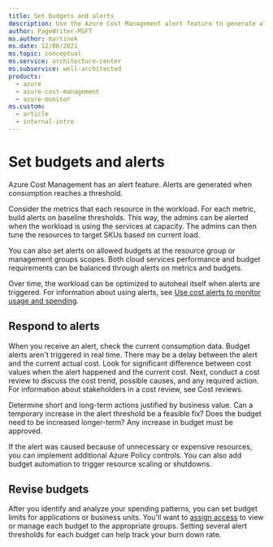 ```yaml
---
title: Set budgets and alerts
description: Use the Azure Cost Management alert feature to generate alerts when consumption reaches a threshold.
author: PageWriter-MSFT
ms.author: martinek
ms.date: 12/08/2021
ms.topic: conceptual
ms.service: architecture-center
ms.subservice: well-architected
products:
  - azure
  - azure-cost-management
  - azure-monitor
ms.custom:
  - article
  - internal-intro
---
```


# Set budgets and alerts

Azure Cost Management has an alert feature. Alerts are generated when consumption reaches a threshold.

Consider the metrics that each resource in the workload. For each metric, build alerts on baseline thresholds. This way, the admins can be alerted when the workload is using the services at capacity. The admins can then tune the resources to target SKUs based on current load.

You can also set alerts on allowed budgets at the resource group or management groups scopes. Both cloud services performance and budget requirements can be balanced through alerts on metrics and budgets.

Over time, the workload can be optimized to autoheal itself when alerts are triggered. For information about using alerts, see [Use cost alerts to monitor usage and spending](/azure/cost-management-billing/costs/cost-mgt-alerts-monitor-usage-spending).

## Respond to alerts
When you receive an alert, check the current consumption data. Budget alerts aren't triggered in real time. There may be a delay between the alert and the current actual cost.  Look for significant difference between cost values when the alert happened and the current cost. Next, conduct a cost review to discuss the cost trend, possible causes, and any required action. For information about stakeholders in a cost review, see Cost reviews.

Determine short and long-term actions justified by business value. Can a temporary increase in the alert threshold be a feasible fix? Does the budget need to be increased longer-term? Any increase in budget must be approved.

If the alert was caused because of unnecessary or expensive resources, you can implement additional Azure Policy controls. You can also add budget automation to trigger resource scaling or shutdowns.

## Revise budgets

After you identify and analyze your spending patterns, you can set budget limits for applications or business units. You'll want to [assign access](/azure/cost-management/assign-access-acm-data) to view or manage each budget to the appropriate groups. Setting several alert thresholds for each budget can help track your burn down rate.
